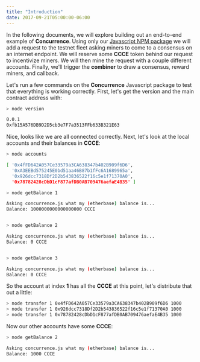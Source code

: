 ```yaml
---
title: "Introduction"
date: 2017-09-21T05:00:00-06:00
---
```


In the following documents, we will explore building out an end-to-end example of **Concurrence**. Using only our <a href="https://www.npmjs.com/package/concurrence" target="_blank">Javascript NPM package</a> we will add a request to the testnet fleet asking miners to come to a consensus on an internet endpoint. We will reserve some **CCCE** token behind our request to incentivize miners. We will then mine the request with a couple different accounts. Finally, we'll trigger the **combiner** to draw a consensus, reward miners, and callback.

Let's run a few commands on the **Concurrence** Javascript package to test that everything is working correctly. First, let's get the version and the main contract address with:

<!--RQC CODESNIP Javascript concurrence.js/examples/version.js -->

```bash
> node version

0.0.1
0xfb15A576DB9D2D5cb3e7F7a3513FFb633B321E63
```

Nice, looks like we are all connected correctly. Next, let's look at the local accounts and their balances in **CCCE**:

<!--RQC CODESNIP Javascript concurrence.js/examples/accounts.js -->

```bash
> node accounts

[ '0x4fFD642A057Ce33579a3CA638347b402B909f6D6',
  '0xA3EEBd575245E0bd51aa46B87b1fFc6A1689965a',
  '0x926dcc7318Df2D2b543836522f16c5e1f71370A0',
  '0x78782428cDbD1cF877afDB0AB709476aefaE4B35' ]
```

<!--RQC CODESNIP Javascript concurrence.js/examples/getBalance.js -->

```bash
> node getBalance 1

Asking concurrence.js what my (etherbase) balance is...
Balance: 1000000000000000000 CCCE


> node getBalance 2

Asking concurrence.js what my (etherbase) balance is...
Balance: 0 CCCE


> node getBalance 3

Asking concurrence.js what my (etherbase) balance is...
Balance: 0 CCCE
```

So the account at index **1** has all the **CCCE** at this point, let's distribute that out a little:

<!--RQC CODESNIP Javascript concurrence.js/examples/transfer.js -->

```bash
> node transfer 1 0x4fFD642A057Ce33579a3CA638347b402B909f6D6 1000
> node transfer 1 0x926dcc7318Df2D2b543836522f16c5e1f71370A0 1000
> node transfer 1 0x78782428cDbD1cF877afDB0AB709476aefaE4B35 1000
```

Now our other accounts have some **CCCE**:

```bash
> node getBalance 2

Asking concurrence.js what my (etherbase) balance is...
Balance: 1000 CCCE
```
